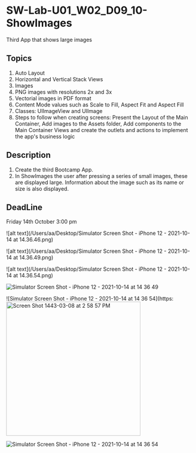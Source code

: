 # SW-Lab-U01_W02_D09_10-ShowImages
Third App that shows large images 

## Topics
1. Auto Layout
2. Horizontal and Vertical Stack Views
3. Images 
4. PNG images with resolutions 2x and 3x
5. Vectorial images in PDF format
6. Content Mode values such as Scale to Fill, Aspect Fit and Aspect Fill
7. Classes: UIImageView and UIImage
8. Steps to follow when creating screens: Present the Layout of the Main Container, Add images to the Assets folder, Add components to the Main Container Views and create the outlets and actions to implement the app's business logic

## Description
1. Create the third Bootcamp App. 
2. In ShowImages the user after pressing a series of small images, these are displayed large. Information about the image such as its name or size is also displayed.

## DeadLine 
Friday 14th October 3:00 pm

![alt text](/Users/aa/Desktop/Simulator Screen Shot - iPhone 12 - 2021-10-14 at 14.36.46.png)

![alt text](/Users/aa/Desktop/Simulator Screen Shot - iPhone 12 - 2021-10-14 at 14.36.49.png)

![alt text](/Users/aa/Desktop/Simulator Screen Shot - iPhone 12 - 2021-10-14 at 14.36.54.png)



![Simulator Screen Shot - iPhone 12 - 2021-10-14 at 14 36 49](https://user-images.githubusercontent.com/90204829/137313144-83fc2f28-8e1d-4c3b-89a4-62c77d465662.png)

![Simulator Screen Shot - iPhone 12 - 2021-10-14 at 14 36 54](https:<img width="359" alt="Screen Shot 1443-03-08 at 2 58 57 PM" src="https://user-images.githubusercontent.com/90204829/137313198-90b218e4-8716-4e96-8ba5-33a752a2b454.png">

![Simulator Screen Shot - iPhone 12 - 2021-10-14 at 14 36 54](https://user-images.githubusercontent.com/90204829/137313525-50faf617-af74-45f9-93b5-7906570e9220.png)
